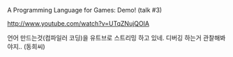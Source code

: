 
A Programming Language for Games: Demo! (talk #3)

<http://www.youtube.com/watch?v=UTqZNujQOlA>

언어 만드는것(컴파일러 코딩)을  유트브로 스트리밍 하고 있네. 디버깅 하는거 관찰해봐야지.. (동희씨)
